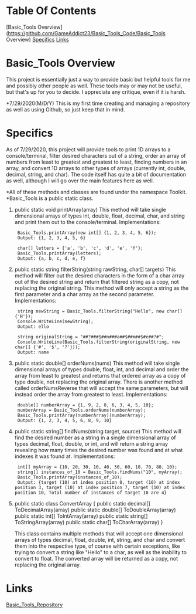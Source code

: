 # Table Of Contents
[Basic_Tools Overview](https://github.com/GameAddict23/Basic_Tools_Code/Basic_Tools Overview)
[Specifics](https://github.com/GameAddict23/Basic_Tools_Code/Specifics)
[Links](https://github.com/GameAddict23/Basic_Tools_Code/Links)

# Basic_Tools Overview

This project is essentially just a way to provide basic but helpful tools for me and possibly other people as well. These tools may or may not be useful, but that's up for you to decide. I appreciate any critique, even if it is harsh.

*7/29/2020(M/D/Y) This is my first time creating and managing a repository as well as using Github, so just keep that in mind.

# Specifics

As of 7/29/2020, this project will provide tools to print 1D arrays to a console/terminal, filter desired characters out of a string, order an array of numbers from least to greatest and greatest to least, finding numbers in an array, and convert 1D arrays to other types of arrays (currently int, double, decimal, string, and char). The code itself has quite a bit of documentation as well, although I will go over the main features here as well.

*All of these methods and classes are found under the namespace Toolkit.
*Basic_Tools is a public static class.

1. public static void printArray(array)
    This method will take single dimensional arrays of types int, double, float, decimal, char, and string and print them out to the console/terminal. 
    Implementations:
    
        Basic_Tools.printArray(new int[] {1, 2, 3, 4, 5, 6});
        Output: {1, 2, 3, 4, 5, 6}
        
        char[] letters = {'a', 'b', 'c', 'd', 'e', 'f'};
        Basic_Tools.printArray(letters);
        Output: {a, b, c, d, e, f}
        
2. public static string filterString(string rawString, char[] targets)
    This method will filter out the desired characters in the form of a char array out of the desired string and return that filtered string as a copy, not replacing the   original string. This method will only accept a string as the first parameter and a char array as the second parameter.
    Implementations:
        
        string newString = Basic_Tools.filterString("Hello", new char[] {'H'});
        Console.WriteLine(newString);
        Output: ello
        
        string originalString = "##?###$##n###a##$##m##$#e##?#";
        Console.WriteLine(Basic_Tools.filterString(originalString, new char[] {'#', '$', '?'}));
        Output: name
        
3. public static double[] orderNums(nums)
    This method will take single dimensional arrays of types double, float, int, and decimal and order the array from least to greatest and returns that ordered array as a copy of type double, not replacing the original array. There is another method called orderNumsReverse that will accept the same parameters, but will instead order the array from greatest to least.
    Implementations:
    
        double[] numberArray = {1, 9, 2, 8, 6, 3, 4, 5, 10};
        numberArray = Basic_Tools.orderNums(numberArray);
        Basic_Tools.printArray(numberArray)(numberArray);
        Output: {1, 2, 3, 4, 5, 6, 8, 9, 10}
        
4. public static string[] findNums(string target, source)
    This method will find the desired number as a string in a single dimensional array of types decimal, float, double, or int, and will return a string array revealing how many times the desired number was found and at what indexes it was found at.
    Implementations:
    
        int[] myArray = {10, 20, 30, 10, 40, 50, 60, 10, 70, 80, 10};
        string[] instances_of_10 = Basic_Tools.findNums("10", myArray); 
        Basic_Tools.printArray(instances_of_10);
        Output: {target (10) at index position 0, target (10) at index position 3, target (10) at index position 7, target (10) at index position 10, Total number of instances of target 10 are 4}
        
5. public static class ConvertArray
   {
   		public static decimal[] ToDecimalArray(array)
		public static double[] ToDoubleArray(array)
		public static int[] ToIntArray(array)
		public static string[] ToStringArray(array)
		public static char[] ToCharArray(array)
   }
   
   This class contains multiple methods that will accept one dimensional arrays of types decimal, float, double, int, string, and char and convert them into the respective type, of course with certain exceptions, like trying to convert a string like "Hello" to a char, as well as the inability to convert to float. The converted array will be returned as a copy, not replacing the original array. 

# Links

[Basic_Tools_Repository](https://github.com/GameAddict23/Basic_Tools_Code)
